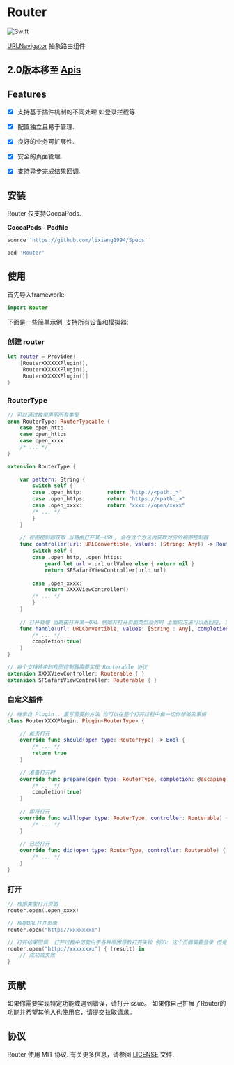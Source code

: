 # Router

![Swift](https://img.shields.io/badge/Swift-5.0-orange.svg)

[URLNavigator](https://github.com/devxoul/URLNavigator) 抽象路由组件

## 2.0版本移至 [Apis](https://github.com/lixiang1994/Apis)

## Features

- [x] 支持基于插件机制的不同处理 如登录拦截等.
- [x] 配置独立且易于管理.
- [x] 良好的业务可扩展性.
- [x] 安全的页面管理.
- [x] 支持异步完成结果回调.


## 安装

Router 仅支持CocoaPods.

**CocoaPods - Podfile**

```ruby
source 'https://github.com/lixiang1994/Specs'

pod 'Router'
```

## 使用

首先导入framework:

```swift
import Router
```

下面是一些简单示例. 支持所有设备和模拟器:

### 创建 router

```swift
let router = Provider(
    [RouterXXXXXXPlugin(),
     RouterXXXXXXPlugin(),
     RouterXXXXXXPlugin()]
)
```

### RouterType

```swift
// 可以通过枚举声明所有类型 
enum RouterType: RouterTypeable {
    case open_http
    case open_https
    case open_xxxx
    /* ... */
}

extension RouterType {
    
    var pattern: String {
        switch self {
        case .open_http:        return "http://<path:_>"
        case .open_https:       return "https://<path:_>"
        case .open_xxxx:        return "xxxx://open/xxxx"
        /* ... */
        }
    }
    
    // 视图控制器获取 当路由打开某一URL, 会在这个方法内获取对应的视图控制器
    func controller(url: URLConvertible, values: [String: Any]) -> Routerable? {
        switch self {
        case .open_http, .open_https:
            guard let url = url.urlValue else { return nil }
            return SFSafariViewController(url: url)
            
        case .open_xxxx:
            return XXXXViewController()
        /* ... */
        }
    }
    
    // 打开处理 当路由打开某一URL 例如非打开页面类型业务时 上面的方法可以返回空, 则会执行下面方法处理相关的业务
    func handle(url: URLConvertible, values: [String : Any], completion: @escaping (Bool) -> Void) {
        /* ... */
        completion(true)
    }
}

// 每个支持路由的视图控制器需要实现 Routerable 协议
extension XXXXViewController: Routerable { }
extension SFSafariViewController: Routerable { }
```

### 自定义插件

```swift 
// 继承自 Plugin , 重写需要的方法 你可以在整个打开过程中做一切你想做的事情
class RouterXXXXPlugin: Plugin<RouterType> {
    
    // 能否打开
    override func should(open type: RouterType) -> Bool {
        /* ... */
        return true
    }
    
    // 准备打开时
    override func prepare(open type: RouterType, completion: @escaping (Bool) -> Void) {
        /* ... */
        completion(true)
    }
    
    // 即将打开
    override func will(open type: RouterType, controller: Routerable) {
        /* ... */
    }
    
    // 已经打开
    override func did(open type: RouterType, controller: Routerable) {
        /* ... */
    }
}
```

### 打开

```swift
// 根据类型打开页面
router.open(.open_xxxx)

// 根据URL打开页面
router.open("http://xxxxxxxx")

// 打开结果回调  打开过程中可能由于各种原因导致打开失败 例如: 这个页面需要登录 但是当前没有登录之类的
router.open("http://xxxxxxxx") { (result) in
    // 成功或失败
}
```

## 贡献

如果你需要实现特定功能或遇到错误，请打开issue。 如果你自己扩展了Router的功能并希望其他人也使用它，请提交拉取请求。


## 协议

Router 使用 MIT 协议. 有关更多信息，请参阅 [LICENSE](LICENSE) 文件.
